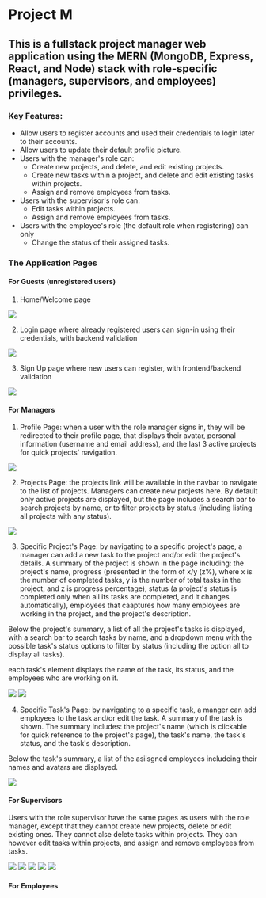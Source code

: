 # Project M
## This is a fullstack project manager web application using the MERN (MongoDB, Express, React, and Node) stack with role-specific (managers, supervisors, and employees) privileges.
### Key Features: 
* Allow users to register accounts and used their credentials to login later to their accounts.
* Allow users to update their default profile picture.
* Users with the manager's role can:
  * Create new projects, and delete, and edit existing projects.
  * Create new tasks within a project, and delete and edit existing tasks within projects.
  * Assign and remove employees from tasks.
* Users with the supervisor's role can:
  * Edit tasks within projects.
  * Assign and remove employees from tasks.
* Users with the employee's role (the default role when registering) can only
  * Change the status of their assigned tasks.

### The Application Pages
#### For Guests (unregistered users)
1. Home/Welcome page

![](https://github.com/saeddaoud/project-manager/blob/main/images/home.png)

2. Login page where already registered users can sign-in using their credentials, with backend validation
 
![](https://github.com/saeddaoud/project-manager/blob/main/images/login.png)

3. Sign Up page where new users can register, with frontend/backend validation

![](https://github.com/saeddaoud/project-manager/blob/main/images/signup.png)

#### For Managers

1. Profile Page: when a user with the role manager signs in, they will be redirected to their profile page, that displays their avatar, personal information (username and email address), and the last 3 active projects for quick projects' navigation.

![](https://github.com/saeddaoud/project-manager/blob/main/images/manager-profile-1.png)

2. Projects Page: the projects link will be available in the navbar to navigate to the list of projects. Managers can create new projests here. By default only active projects are displayed, but the page includes a search bar to search projects by name, or to filter projects by status (including listing all projects with any status). 

![](https://github.com/saeddaoud/project-manager/blob/main/images/manager-projects-page.png)

3. Specific Project's Page: by navigating to a specific project's page, a manager can add a new task to the project and/or edit the project's details. A summary of the project is shown in the page including: the project's name, progress (presented in the form of x/y (z%), where x is the number of completed tasks, y is the number of total tasks in the project, and z is progress percentage), status (a project's status is completed only when all its tasks are completed, and it changes automatically), employees that caaptures how many employees are working in the project, and the project's description. 

Below the project's summary, a list of all the project's tasks is displayed, with a search bar to search tasks by name, and a dropdown menu with the possible task's status options to filter by status (including the option all to display all tasks). 

each task's element displays the name of the task, its status, and the employees who are working on it.

![](https://github.com/saeddaoud/project-manager/blob/main/images/manager-project-1.png)
![](https://github.com/saeddaoud/project-manager/blob/main/images/manager-project-2.png)

4. Specific Task's Page: by navigating to a specific task, a manger can add employees to the task and/or edit the task. A summary of the task is shown. The summary includes: the project's name (which is clickable for quick reference to the project's page), the task's name, the task's status, and the task's description. 

Below the task's summary, a list of the asiisgned employees includeing their names and avatars are displayed.

![](https://github.com/saeddaoud/project-manager/blob/main/images/manager-task.png)

#### For Supervisors

Users with the role supervisor have the same pages as users with the role manager, except that they cannot create new projects, delete or edit existing ones. They cannot alse delete tasks within projects. They can however edit tasks within projects, and assign and remove employees from tasks.

![](https://github.com/saeddaoud/project-manager/blob/main/images/supervisor-profile.png)
![](https://github.com/saeddaoud/project-manager/blob/main/images/supervisor-projects.png)
![](https://github.com/saeddaoud/project-manager/blob/main/images/supervisor-project-1.png)
![](https://github.com/saeddaoud/project-manager/blob/main/images/supervisor-project-2.png)
![](https://github.com/saeddaoud/project-manager/blob/main/images/supervisor-task.png)

#### For Employees
